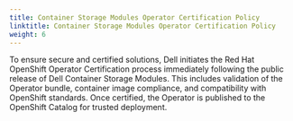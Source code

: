 ```yaml
---
title: Container Storage Modules Operator Certification Policy
linktitle: Container Storage Modules Operator Certification Policy
weight: 6
---
```


To ensure secure and certified solutions, Dell initiates the Red Hat OpenShift Operator Certification process immediately following the public release of Dell Container Storage Modules. This includes validation of the Operator bundle, container image compliance, and compatibility with OpenShift standards. Once certified, the Operator is published to the OpenShift Catalog for trusted deployment.
